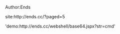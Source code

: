 <p>Author:Ends</p>
<p>site:<url>http://ends.cc/?paged=5</url></p>
'demo:http://ends.cc/webshell/base64.jspx?str=cmd'